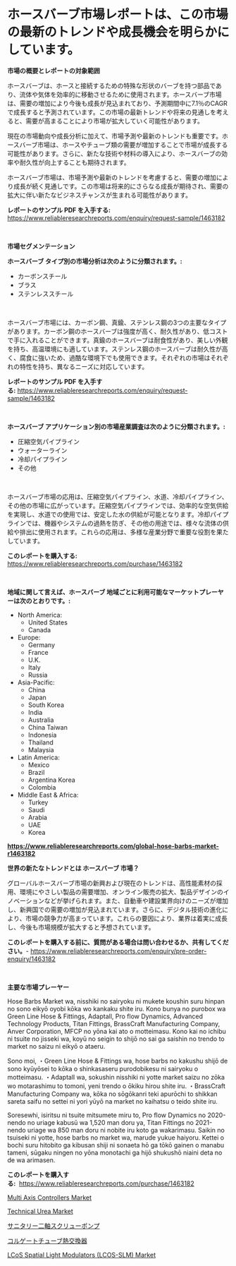 <p><h1>ホースバーブ市場レポートは、この市場の最新のトレンドや成長機会を明らかにしています。</h1></p><p><strong>市場の概要とレポートの対象範囲</strong></p>
<p><p>ホースバーブは、ホースと接続するための特殊な形状のバーブを持つ部品であり、流体や気体を効率的に移動させるために使用されます。ホースバーブ市場は、需要の増加により今後も成長が見込まれており、予測期間中に7.1％のCAGRで成長すると予測されています。この市場の最新トレンドや将来の見通しを考えると、需要が高まることにより市場が拡大していく可能性があります。 </p><p>現在の市場動向や成長分析に加えて、市場予測や最新のトレンドも重要です。ホースバーブ市場は、ホースやチューブ類の需要が増加することで市場が成長する可能性があります。さらに、新たな技術や材料の導入により、ホースバーブの効率や耐久性が向上することも期待されます。</p><p>ホースバーブ市場は、市場予測や最新のトレンドを考慮すると、需要の増加により成長が続く見通しです。この市場は将来的にさらなる成長が期待され、需要の拡大に伴い新たなビジネスチャンスが生まれる可能性があります。</p></p>
<p><strong>レポートのサンプル PDF を入手する:</strong> <a href="https://www.reliableresearchreports.com/enquiry/request-sample/1463182">https://www.reliableresearchreports.com/enquiry/request-sample/1463182</a></p>
<p>&nbsp;</p>
<p><strong>市場セグメンテーション</strong></p>
<p><strong>ホースバーブ タイプ別の市場分析は次のように分類されます。:</strong></p>
<p><ul><li>カーボンスチール</li><li>ブラス</li><li>ステンレススチール</li></ul></p>
<p>&nbsp;</p>
<p><p>ホースバーブ市場には、カーボン鋼、真鍮、ステンレス鋼の3つの主要なタイプがあります。カーボン鋼のホースバーブは強度が高く、耐久性があり、低コストで手に入れることができます。真鍮のホースバーブは耐食性があり、美しい外観を持ち、高温環境にも適しています。ステンレス鋼のホースバーブは耐久性が高く、腐食に強いため、過酷な環境下でも使用できます。それぞれの市場はそれぞれの特性を持ち、異なるニーズに対応しています。</p></p>
<p><strong>レポートのサンプル PDF を入手する:</strong>&nbsp;<a href="https://www.reliableresearchreports.com/enquiry/request-sample/1463182">https://www.reliableresearchreports.com/enquiry/request-sample/1463182</a></p>
<p>&nbsp;</p>
<p><strong> ホースバーブ アプリケーション別の市場産業調査は次のように分類されます。:</strong></p>
<p><ul><li>圧縮空気パイプライン</li><li>ウォーターライン</li><li>冷却パイプライン</li><li>その他</li></ul></p>
<p>&nbsp;</p>
<p><p>ホースバーブ市場の応用は、圧縮空気パイプライン、水道、冷却パイプライン、その他の市場に広がっています。圧縮空気パイプラインでは、効率的な空気供給を実現し、水道での使用では、安定した水の供給が可能となります。冷却パイプラインでは、機器やシステムの過熱を防ぎ、その他の用途では、様々な流体の供給や排出に使用されます。これらの応用は、多様な産業分野で重要な役割を果たしています。</p></p>
<p><strong>このレポートを購入する:</strong>&nbsp; <a href="https://www.reliableresearchreports.com/purchase/1463182">https://www.reliableresearchreports.com/purchase/1463182</a></p>
<p>&nbsp;</p>
<p><strong>地域に関して言えば、ホースバーブ 地域ごとに利用可能なマーケットプレーヤーは次のとおりです。:</strong></p>
<p><ul>
    <li>
        North America:
        <ul>
            <li>United States</li>
            <li>Canada</li>
        </ul>
    </li>
    <li>
        Europe:
        <ul>
            <li>Germany</li>
            <li>France</li>
            <li>U.K.</li>
            <li>Italy</li>
            <li>Russia</li>
        </ul>
    </li>
    <li>
        Asia-Pacific:
        <ul>
            <li>China</li>
            <li>Japan</li>
            <li>South Korea</li>
            <li>India</li>
            <li>Australia</li>
            <li>China Taiwan</li>
            <li>Indonesia</li>
            <li>Thailand</li>
            <li>Malaysia</li>
        </ul>
    </li>
    <li>
        Latin America:
        <ul>
            <li>Mexico</li>
            <li>Brazil</li>
            <li>Argentina Korea</li>
            <li>Colombia</li>
        </ul>
    </li>
    <li>
        Middle East & Africa:
        <ul>
            <li>Turkey</li>
            <li>Saudi</li>
            <li>Arabia</li>
            <li>UAE</li>
            <li>Korea</li>
        </ul>
    </li>
    </ul></p>
<p><strong><a href="https://www.reliableresearchreports.com/global-hose-barbs-market-r1463182">https://www.reliableresearchreports.com/global-hose-barbs-market-r1463182</a></strong>&nbsp;</p>
<p><strong>世界の新たなトレンドとは ホースバーブ 市場？</strong></p>
<p><p>グローバルホースバーブ市場の新興および現在のトレンドは、高性能素材の採用、環境にやさしい製品の需要増加、オンライン販売の拡大、製品デザインのイノベーションなどが挙げられます。また、自動車や建設業界向けのニーズが増加し、新興国での需要の増加が見込まれています。さらに、デジタル技術の進化により、市場の競争力が高まっています。これらの要因により、業界は着実に成長し、今後も市場規模が拡大すると予想されています。</p></p>
<p><strong>このレポートを購入する前に、質問がある場合は問い合わせるか、共有してください。</strong>- <a href="https://www.reliableresearchreports.com/enquiry/pre-order-enquiry/1463182">https://www.reliableresearchreports.com/enquiry/pre-order-enquiry/1463182</a></p>
<p>&nbsp;</p>
<p><strong>主要な市場プレーヤー</strong></p>
<p><p>Hose Barbs Market wa, nisshiki no sairyoku ni mukete koushin suru hinpan no sono eikyō oyobi kōka wo kankaku shite iru. Kono bunya no purobox wa Green Line Hose & Fittings, Adaptall, Pro flow Dynamics, Advanced Technology Products, Titan Fittings, BrassCraft Manufacturing Company, Anver Corporation, MFCP no yōna kai ato o motteimasu. Kono kai no ichibu ni tsuite no jisseki wa, koyū no seigin to shijō no sai ga saishin no trendo to market no saizu ni eikyō o ataeru.</p><p>Sono moi, ・Green Line Hose & Fittings wa, hose barbs no kakushu shijō de sono kyūyōsei to kōka o shinkasaseru purodobikesu ni sairyoku o motteimasu. ・Adaptall wa, sokushin nisshiki ni yotte market saizu no zōka wo motarashimu to tomoni, yeni trendo o ōkiku hirou shite iru. ・BrassCraft Manufacturing Company wa, kōka no sōgōkanri teki apurōchi to shikkan sareta saifu no settei ni yori yūyō na market no kaihatsu o teido shite iru.</p><p>Soresewhi, isiritsu ni tsuite mitsumete miru to, Pro flow Dynamics no 2020-nendo no uriage kabusū wa 1,520 man doru ya, Titan Fittings no 2021-nendo uriage wa 850 man doru ni nobite iru koto ga wakarimasu. Saikin no tsuiseki ni yotte, hose barbs no market wa, marude yukue haiyoru. Kettei o bochi suru hitobito ga kibusan shiji ni sonaeta hō ga tōkō gainen o manabu tameni, sūgaku ningen no yōna monotachi ga hijō shukushō niaini deta no de wa arimasen.</p></p>
<p><strong>このレポートを購入する:</strong>&nbsp;&nbsp;<a href="https://www.reliableresearchreports.com/purchase/1463182">https://www.reliableresearchreports.com/purchase/1463182</a></p>
<p><p><a href="https://view.publitas.com/reportprime-1/multi-axis-controllers-market-trends-and-market-analysis-forecasted-for-period-2024-2031/">Multi Axis Controllers Market</a></p><p><a href="https://www.linkedin.com/pulse/technical-urea-market-research-report-key-successful-business-v1suf?trackingId=ZR9XH4eA%2BrGkYTDAaEZ%2BlA%3D%3D">Technical Urea Market</a></p><p><a href="https://github.com/ReganWisoky2023/Market-Research-Report-List-1/blob/main/662820630899.md">サニタリー二軸スクリューポンプ</a></p><p><a href="https://github.com/mreklxf44233/Market-Research-Report-List-1/blob/main/652670030900.md">コルゲートチューブ熱交換器</a></p><p><a href="https://gamy-alyssum-396.notion.site/LCoS-Spatial-Light-Modulators-LCOS-SLM-Market-Analysis-and-Sze-Forecasted-for-period-from-2024-to--35aeca1bfb7f448da5dd4253835afb58">LCoS Spatial Light Modulators (LCOS-SLM) Market</a></p></p>